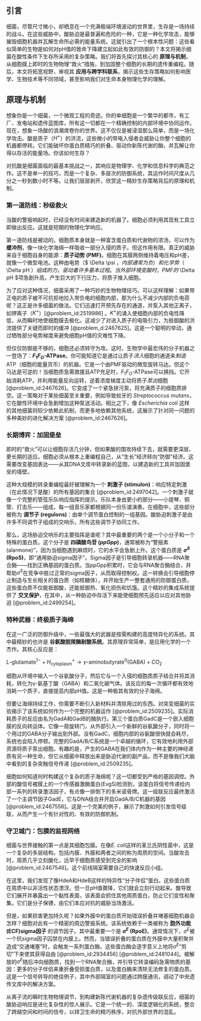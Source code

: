 ## 引言
细菌，尽管尺寸微小，却栖息在一个充满极端环境波动的世界里，生存是一场持续的战斗。在这些威胁中，酸胁迫是最普遍和危险的一种，它是一种化学攻击，能够摧毁细胞机器并瓦解生命所必需的能量系统。这就引出了一个根本性问题：这些看似简单的生物是如何对pH值的致命下降建立起如此有效的防御的？本文将揭示细菌在酸性条件下生存所采用的复杂策略。我们将首先探讨其核心的 **原理与机制**，从细胞膜上即时的生物物理“救火”措施，到加固整个细胞的长期的遗传重编程。随后，本文将拓宽视野，审视其 **应用与跨学科联系**，揭示这些生存策略如何影响医学、生物技术等不同领域，甚至影响我们对生命本身物理化学的理解。

## 原理与机制

想象你是一个细菌，一个微观工程的奇迹。你的单细胞是一个繁华的都市，有工厂、发电站和遗传蓝图库，所有这一切都在一个精确控制的内部环境中协同运作。现在，想象一场酸的浪潮席卷你的世界。这不仅仅是被浸湿那么简单，而是一场化学攻击。酸是质子（$H^+$）的洪流，这些微小的带电入侵者会威胁让你整个细胞的机器都停转。它们能破坏你蛋白质精巧的折叠、驱动你新陈代谢的酶，并瓦解让你得以存活的能量场。你该如何生存？

对抗酸是细菌面临的最基本挑战之一，其响应是物理学、化学和信息科学的典范之作。这不是单一的技巧，而是一个复杂、多层次的防御系统，其运作时间尺度从几分之一秒到数小时不等。让我们层层剥开，欣赏这一精妙生存策略背后的原理和机制。

### 第一道防线：秒级救火

当酸的警报响起时，已经没有时间来建造新的机器了。细胞必须利用其现有工具立即做出反应。这就是短期的物理化学响应。

第一道防线是被动的。细胞质本身就是一种富含蛋白质和代谢物的浓汤，可以作为 **缓冲剂**，像一块化学海绵一样吸收一部分入侵的质子。但这作用有限。真正的威胁来自于细胞自身的能源：**质子动势 (PMF)**。细胞在其膜两侧维持着电压和pH差，就像一个微型电池。这种由电势（$ \Delta \psi $，内部通常为负）和化学势（$ \Delta pH $）组成的力，驱动着许多基本过程。当外部环境变酸时，PMF的$ \Delta pH $项急剧升高，产生巨大的下行压力，将质子推入细胞。

为了应对这种情况，细菌采用了一种巧妙的生物物理技巧。可以这样理解：如果带正电的质子被不可抗拒地拉入带负电的细胞内部，那为什么不减少内部的负电荷呢？这正是许多细菌的做法。它们迅速打开预先存在的通道，并泵入其他正离子，如钾离子（$K^+$）[@problem_id:2519986] 。$K^+$的涌入使细胞内部的负电性降低，从而瞬时地使细胞膜去极化。这减少了对进入质子的电吸引力，为抵御酸的洪流提供了关键而即时的缓冲 [@problem_d:2467625]。这是一个聪明的举动，通过牺牲部分电势梯度来避免细胞pH值的灾难性下降。

但仅仅防御是不够的，细胞还必须转守为攻。这时，生物学中最宏伟的分子机器之一登场了：**$F_1F_O$-ATPase**。你可能知道它是通过让质子*流入*细胞的通道来*制造*ATP（细胞的能量货币）的机器。它是一个由PMF驱动的微型旋转马达。但这个马达是可逆的！当细胞质急需救援且ATP充足时，$F_1F_O$-ATPase可以换挡。它开始消耗ATP，并利用能量反向运转，逆着浓度梯度主动将质子*泵出*细胞 [@problem_id:2467626]。它变成了一个紧急排污泵，将充满质子的细胞质排空。这一策略对于某些细菌至关重要，例如导致蛀牙的 *Streptococcus mutans*，它在酸性环境中会急剧增加这种泵送活动。相比之下，像 *Escherichia coli* 这样的其他细菌则较少依赖此机制，而更多地依赖其他系统，这展示了针对同一问题的多种美妙的进化解决方案 [@problem_id:2467626]。

### 长期博弈：加固堡垒

即时的“救火”可以让细胞存活几分钟，但如果酸的围攻持续下去，就需要更深层、更长期的适应。细胞必须从根本上重编程自己，从“生长”经济转向“防御”经济。这需要改变基因表达——从其DNA文库中转录新的蓝图，以建造新的工具并加固堡垒的墙壁。

这种大规模的转录重编程最好被理解为一个 **刺激子 (stimulon)**：响应特定刺激（在此情况下是酸）的所有基因的集合 [@problem_id:2497042]。一个刺激子就像一个完整的管弦乐队响应指挥的提示。乐队本身由更小的部分——小提琴、铜管、打击乐——组成，每一组音乐家都根据同一份乐谱演奏。在细胞中，这些部分被称为 **调节子 (regulons)**：由单个调节蛋白控制的一组基因。酸胁迫刺激子是由许多不同调节子组成的交响乐，所有这些调节子协同工作。

那么，这场胁迫交响乐的主要指挥是谁呢？其中最重要的两个是一个小分子和一个特殊的蛋白质。这个分子是 **四磷酸鸟苷 ($ppGpp$)**，通常被称为“警报素 (alarmone)”，因为当细胞遇到麻烦时，它的水平会急剧上升。这个蛋白质是 **$\sigma^S$ (RpoS)**，即“通用胁迫sigma因子”。Sigma因子是引导细胞转录机器——RNA聚合酶——找到正确基因的蛋白质。当ppGpp积累时，它会与RNA聚合酶结合，并帮助$\sigma^S$在竞争中胜过正常的sigma因子，从而取得控制权。这一转换会引导细胞停止制造与生长相关的蛋白质（如核糖体），并开始生产一整套通用的防御蛋白质，这些蛋白质不仅能抵御酸，还能抵御热、氧化损伤和饥饿。这个精妙的集成系统提供了 **交叉保护**，在其中，从一种胁迫中存活下来能使细胞预先适应以应对其他胁迫 [@problem_id:2499254]。

### 特种武器：终极质子海绵

在这一广泛的防御升级中，一些最强大的武器是按需构建的高度特异化的系统。其中最精妙的也许是 **谷氨酸脱羧酶耐酸系统**。其原理异常简单，是应用化学的一个杰作。其核心反应是：

$L\text{-glutamate}^{1-} + H^+_{\text{cytoplasm}} \rightarrow \gamma\text{-aminobutyrate}^{0} (\text{GABA}) + CO_2$

细胞从环境中输入一个谷氨酸分子，然后它与一个入侵的细胞质质子结合并将其消耗，转化为γ-氨基丁酸（GABA）和二氧化碳气体。该反应的每一次循环都有效地消耗一个质子，直接提高内部pH值。这是一种极其有效的分子海绵。

但要让海绵持续工作，你需要不断引入新材料并清除用过的东西。对突变细菌的实验揭示了该系统如何作为一个完整的机器运作 [@problem_id:2509235]。实际消耗质子的反应由名为GadA和GadB的酶执行。第三个蛋白质GadC是一个嵌入细胞膜的反向转运体。它像一扇旋转门，从外部引入一个新鲜的谷氨酸分子，同时将一个用过的GABA分子输出到外部。没有GadC，细胞内部的谷氨酸很快就会耗尽，系统也会陷入停顿。完整的GadA/B/C系统是一个卓越的循环，它有效地利用外部资源将质子泵出细胞。有趣的是，产生的GABA在我们体内作为一种主要的神经递质有另一种生命，但它从细菌中释放出来是胁迫代谢的副产品，而不是像我们大脑中看到的复杂突触信号传递 [@problem_id:2509235]。

细胞如何知道何时构建这个复杂的质子海绵呢？这一切都受到严格的基因调控。外部的酸信号被膜上的一个传感器激酶蛋白(EvgS)检测到，该蛋白将信号传递给内部一系列的转录激活因子，有点像一排倒下的多米诺骨牌。这一级联反应最终激活了一个主调节因子GadE，它与DNA结合并开启GadA/B/C机器的基因 [@problem_id:2467556]。这是一个完美的例子，展示了刺激如何引发信号级联，从而产生一个有针对性的、有效的防御机制。

### 守卫城门：包膜的监视网络

细菌与世界接触的第一点是其细胞包膜。在像*E. coli*这样的革兰氏阴性菌中，这是一个复杂的多层结构，包括内膜、外膜和两者之间的称为周质的空间。当酸攻击时，周质几乎立刻酸化，远早于细胞质感受到完全的影响 [@problem_id:2467546]。这个前线隔室需要自己的快速反应小组。

在这里，我们发现了像HdeA和HdeB这样的特异性“分子伴侣”蛋白。这些蛋白质在周质中以非活性状态漂浮。但一旦pH值骤降，它们就会立刻行动起来。酸导致它们展开并暴露出一个黏性表面，该表面会抓住其他周质蛋白，防止它们变性和聚集。它们是分子保镖，由它们本应对抗的威胁当场激活。

但是，如果损害更加持久呢？如果外膜中的蛋白质开始错误折叠并堵塞细胞机器会怎样？细胞对此有一个精密的周边警报系统。该系统依赖于一类被称为 **胞外功能(ECF)sigma因子** 的调节因子。其中最重要一个是 **$\sigma^E$ (RpoE)**。通常情况下，$\sigma^E$被一个抗sigma因子囚禁在内膜上。然而，当错误折叠的蛋白质在外膜中大量积聚并造成“交通堵塞”时，会触发一系列蛋白酶，这些蛋白酶会逐字意义上地将$\sigma^E$“剪切”下来使其获得自由 [@problem_id:2934456] [@problem_id:2481044]。被解放的$\sigma^E$随后冲向细胞质，找到一个RNA聚合酶，并引导它转录编码急需物质的基因：更多的分子伴侣来重折叠受损蛋白质，以及蛋白酶来清除无法修复的蛋白质。这是一个信号转导的绝佳例子，其中外部隔室的问题通过跨膜通讯，调动了中央遗传文库中的解决方案。

从离子流的瞬时生物物理调节，到构建新陈代谢机器的复杂遗传级联反应，细菌的酸胁迫响应是进化复杂性的惊人展示。它是一个统一的、深度逻辑化的系统，整合了跨越空间和时间的信号，以捍卫生命的精巧秩序，对抗外部世界的混乱。

